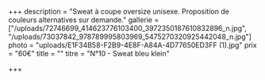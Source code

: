 +++
description = "Sweat à coupe oversize unisexe. Proposition de couleurs alternatives sur demande."
gallerie = ["/uploads/72746699_414623776103400_3972350187610832896_n.jpg", "/uploads/73037842_978789995803969_5475270320925442048_n.jpg"]
photo = "uploads/E1F34B58-F2B9-4E8F-A84A-4D77650ED3FF (1).jpg"
prix = "60€"
title = ""
titre = "N°10 - Sweat bleu klein"

+++
